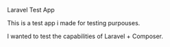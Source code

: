 Laravel Test App

This is a test app i made for testing purpouses. 
 
I wanted to test the capabilities of Laravel + Composer.
